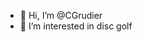 - 👋 Hi, I’m @CGrudier
- 👀 I’m interested in disc golf

<!---
CGrudier/CGrudier is a ✨ special ✨ repository because its `README.md` (this file) appears on your GitHub profile.
You can click the Preview link to take a look at your changes.
--->

